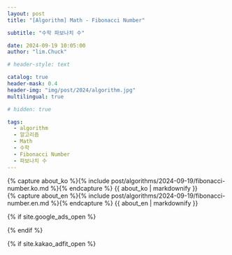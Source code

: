 ```yaml
---
layout: post
title: "[Algorithm] Math - Fibonacci Number"

subtitle: "수학 파보나치 수"

date: 2024-09-19 10:05:00
author: "lim.Chuck"

# header-style: text

catalog: true
header-mask: 0.4
header-img: "img/post/2024/algorithm.jpg"
multilingual: true

# hidden: true

tags:
  - algorithm
  - 알고리즘
  - Math
  - 수학
  - Fibonacci Number
  - 파보나치 수
---
```


<div class="ko post-container">
    {% capture about_ko %}{% include post/algorithms/2024-09-19/fibonacci-number.ko.md %}{% endcapture %}
    {{ about_ko | markdownify }}
</div>
<div class="en post-container">
    {% capture about_en %}{% include post/algorithms/2024-09-19/fibonacci-number.en.md %}{% endcapture %}
    {{ about_en | markdownify }}
</div>

{% if site.google_ads_open %}

<script async src="https://pagead2.googlesyndication.com/pagead/js/adsbygoogle.js?client=ca-pub-3587550545741227" crossorigin="anonymous"></script>

<ins class="adsbygoogle" style="display:block" data-ad-client="{{site.googl_ca_pub}}" data-ad-slot="4449058731"
  data-ad-format="auto" data-full-width-responsive="true"></ins>

<script>(adsbygoogle = window.adsbygoogle || []).push({});</script>

{% endif %}

{% if site.kakao_adfit_open %}
<ins class="kakao_ad_area" style="display:none;" data-ad-unit="DAN-PCSCzPH4DUFDJxkc" data-ad-width="728"
  data-ad-height="90" />
{% endif %}
